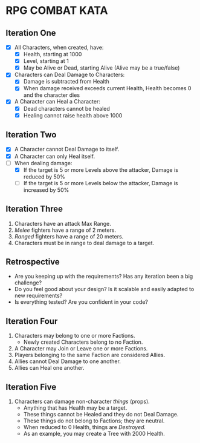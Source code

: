 # RPG COMBAT KATA

## **Iteration One**

- [x] All Characters, when created, have:
    - [x] Health, starting at 1000
    - [x] Level, starting at 1
    - [x] May be Alive or Dead, starting Alive (Alive may be a true/false)
- [x] Characters can Deal Damage to Characters:
    - [x] Damage is subtracted from Health
    - [x] When damage received exceeds current Health, Health becomes 0 and the character dies
- [x] A Character can Heal a Character:
    - [x] Dead characters cannot be healed
    - [x] Healing cannot raise health above 1000

## **Iteration Two**

- [x] A Character cannot Deal Damage to itself.
- [x] A Character can only Heal itself.
- [ ] When dealing damage:
    - [x] If the target is 5 or more Levels above the attacker, Damage is reduced by 50%
    - [ ] If the target is 5 or more Levels below the attacker, Damage is increased by 50%

## **Iteration Three**

1. Characters have an attack Max Range.
2. *Melee* fighters have a range of 2 meters.
3. *Ranged* fighters have a range of 20 meters.
4. Characters must be in range to deal damage to a target.

## **Retrospective**

- Are you keeping up with the requirements? Has any iteration been a big challenge?
- Do you feel good about your design? Is it scalable and easily adapted to new requirements?
- Is everything tested? Are you confident in your code?

## **Iteration Four**

1. Characters may belong to one or more Factions.
    - Newly created Characters belong to no Faction.
2. A Character may Join or Leave one or more Factions.
3. Players belonging to the same Faction are considered Allies.
4. Allies cannot Deal Damage to one another.
5. Allies can Heal one another.

## **Iteration Five**

1. Characters can damage non-character *things* (props).
    - Anything that has Health may be a target.
    - These things cannot be Healed and they do not Deal Damage.
    - These things do not belong to Factions; they are neutral.
    - When reduced to 0 Health, things are *Destroyed.*
    - As an example, you may create a Tree with 2000 Health.